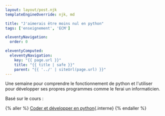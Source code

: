 ```yaml
---
layout: layout/post.njk
templateEngineOverride: njk, md

title: "J'aimerais être moins nul en python"
tags: ['enseignement', 'ECM']

eleventyNavigation:
  order: 0

eleventyComputed:
  eleventyNavigation:
    key: "{{ page.url }}"
    title: "{{ title | safe }}"
    parent: "{{ '../' | siteUrl(page.url) }}"
---
```


<!-- début résumé -->

Une semaine pour comprendre le fonctionnement de python et l'utiliser pour développer ses propres programmes comme le ferai un informaticien.

<!-- fin résumé -->

Basé sur le cours :

{% aller %}
[Coder et développer en python](/cours/coder-et-développer){.interne}
{% endaller %}

